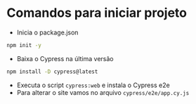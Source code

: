 # Comandos para iniciar projeto

- Inicia o package.json

```bash
npm init -y
```

- Baixa o Cypress na última versão

```bash
npm install -D cypress@latest
```

- Executa o script `cypress:web` e instala o Cypress e2e
- Para alterar o site vamos no arquivo `cypress/e2e/app.cy.js`
